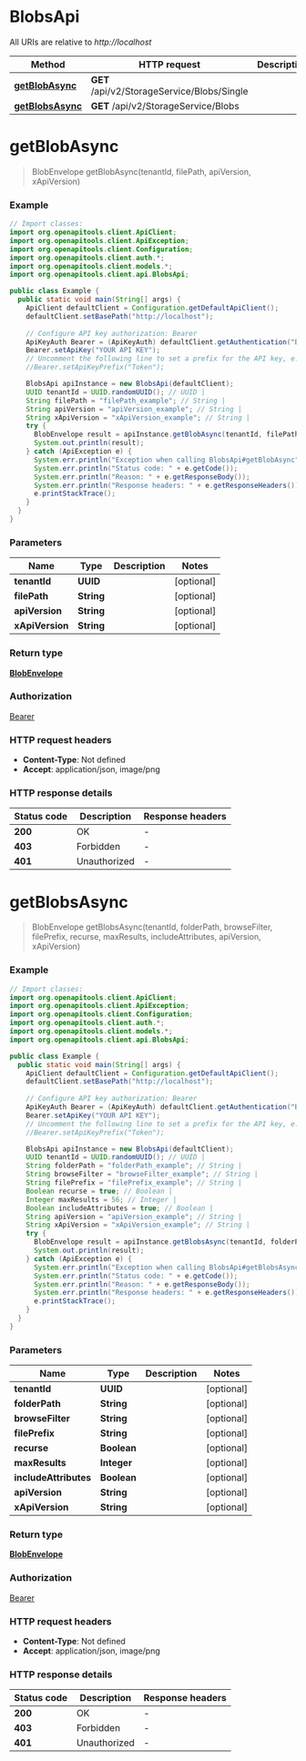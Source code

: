 # BlobsApi

All URIs are relative to *http://localhost*

| Method | HTTP request | Description |
|------------- | ------------- | -------------|
| [**getBlobAsync**](BlobsApi.md#getBlobAsync) | **GET** /api/v2/StorageService/Blobs/Single |  |
| [**getBlobsAsync**](BlobsApi.md#getBlobsAsync) | **GET** /api/v2/StorageService/Blobs |  |


<a id="getBlobAsync"></a>
# **getBlobAsync**
> BlobEnvelope getBlobAsync(tenantId, filePath, apiVersion, xApiVersion)



### Example
```java
// Import classes:
import org.openapitools.client.ApiClient;
import org.openapitools.client.ApiException;
import org.openapitools.client.Configuration;
import org.openapitools.client.auth.*;
import org.openapitools.client.models.*;
import org.openapitools.client.api.BlobsApi;

public class Example {
  public static void main(String[] args) {
    ApiClient defaultClient = Configuration.getDefaultApiClient();
    defaultClient.setBasePath("http://localhost");
    
    // Configure API key authorization: Bearer
    ApiKeyAuth Bearer = (ApiKeyAuth) defaultClient.getAuthentication("Bearer");
    Bearer.setApiKey("YOUR API KEY");
    // Uncomment the following line to set a prefix for the API key, e.g. "Token" (defaults to null)
    //Bearer.setApiKeyPrefix("Token");

    BlobsApi apiInstance = new BlobsApi(defaultClient);
    UUID tenantId = UUID.randomUUID(); // UUID | 
    String filePath = "filePath_example"; // String | 
    String apiVersion = "apiVersion_example"; // String | 
    String xApiVersion = "xApiVersion_example"; // String | 
    try {
      BlobEnvelope result = apiInstance.getBlobAsync(tenantId, filePath, apiVersion, xApiVersion);
      System.out.println(result);
    } catch (ApiException e) {
      System.err.println("Exception when calling BlobsApi#getBlobAsync");
      System.err.println("Status code: " + e.getCode());
      System.err.println("Reason: " + e.getResponseBody());
      System.err.println("Response headers: " + e.getResponseHeaders());
      e.printStackTrace();
    }
  }
}
```

### Parameters

| Name | Type | Description  | Notes |
|------------- | ------------- | ------------- | -------------|
| **tenantId** | **UUID**|  | [optional] |
| **filePath** | **String**|  | [optional] |
| **apiVersion** | **String**|  | [optional] |
| **xApiVersion** | **String**|  | [optional] |

### Return type

[**BlobEnvelope**](BlobEnvelope.md)

### Authorization

[Bearer](../README.md#Bearer)

### HTTP request headers

 - **Content-Type**: Not defined
 - **Accept**: application/json, image/png

### HTTP response details
| Status code | Description | Response headers |
|-------------|-------------|------------------|
| **200** | OK |  -  |
| **403** | Forbidden |  -  |
| **401** | Unauthorized |  -  |

<a id="getBlobsAsync"></a>
# **getBlobsAsync**
> BlobEnvelope getBlobsAsync(tenantId, folderPath, browseFilter, filePrefix, recurse, maxResults, includeAttributes, apiVersion, xApiVersion)



### Example
```java
// Import classes:
import org.openapitools.client.ApiClient;
import org.openapitools.client.ApiException;
import org.openapitools.client.Configuration;
import org.openapitools.client.auth.*;
import org.openapitools.client.models.*;
import org.openapitools.client.api.BlobsApi;

public class Example {
  public static void main(String[] args) {
    ApiClient defaultClient = Configuration.getDefaultApiClient();
    defaultClient.setBasePath("http://localhost");
    
    // Configure API key authorization: Bearer
    ApiKeyAuth Bearer = (ApiKeyAuth) defaultClient.getAuthentication("Bearer");
    Bearer.setApiKey("YOUR API KEY");
    // Uncomment the following line to set a prefix for the API key, e.g. "Token" (defaults to null)
    //Bearer.setApiKeyPrefix("Token");

    BlobsApi apiInstance = new BlobsApi(defaultClient);
    UUID tenantId = UUID.randomUUID(); // UUID | 
    String folderPath = "folderPath_example"; // String | 
    String browseFilter = "browseFilter_example"; // String | 
    String filePrefix = "filePrefix_example"; // String | 
    Boolean recurse = true; // Boolean | 
    Integer maxResults = 56; // Integer | 
    Boolean includeAttributes = true; // Boolean | 
    String apiVersion = "apiVersion_example"; // String | 
    String xApiVersion = "xApiVersion_example"; // String | 
    try {
      BlobEnvelope result = apiInstance.getBlobsAsync(tenantId, folderPath, browseFilter, filePrefix, recurse, maxResults, includeAttributes, apiVersion, xApiVersion);
      System.out.println(result);
    } catch (ApiException e) {
      System.err.println("Exception when calling BlobsApi#getBlobsAsync");
      System.err.println("Status code: " + e.getCode());
      System.err.println("Reason: " + e.getResponseBody());
      System.err.println("Response headers: " + e.getResponseHeaders());
      e.printStackTrace();
    }
  }
}
```

### Parameters

| Name | Type | Description  | Notes |
|------------- | ------------- | ------------- | -------------|
| **tenantId** | **UUID**|  | [optional] |
| **folderPath** | **String**|  | [optional] |
| **browseFilter** | **String**|  | [optional] |
| **filePrefix** | **String**|  | [optional] |
| **recurse** | **Boolean**|  | [optional] |
| **maxResults** | **Integer**|  | [optional] |
| **includeAttributes** | **Boolean**|  | [optional] |
| **apiVersion** | **String**|  | [optional] |
| **xApiVersion** | **String**|  | [optional] |

### Return type

[**BlobEnvelope**](BlobEnvelope.md)

### Authorization

[Bearer](../README.md#Bearer)

### HTTP request headers

 - **Content-Type**: Not defined
 - **Accept**: application/json, image/png

### HTTP response details
| Status code | Description | Response headers |
|-------------|-------------|------------------|
| **200** | OK |  -  |
| **403** | Forbidden |  -  |
| **401** | Unauthorized |  -  |

